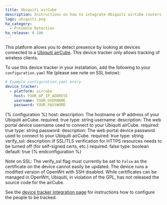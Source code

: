 ```yaml
---
title: Ubiquiti airCube
description: Instructions on how to integrate Ubiquiti airCube routers into Home Assistant.
logo: ubiquiti.png
ha_category:
  - Presence Detection
ha_release: 0.106
---
```



This platform allows you to detect presence by looking at devices connected to a [Ubiquiti airCube](https://www.ui.com/accessories/aircube/). This device tracker only allows tracking of wireless clients.

To use this device tracker in your installation, add the following to your `configuration.yaml` file (please see note on SSL below):

```yaml
# Example configuration.yaml entry
device_tracker:
  - platform: aircube
    host: YOUR_AP_IP_ADDRESS
    username: YOUR_USERNAME
    password: YOUR_PASSWORD
```

{% configuration %}
host:
  description: The hostname or IP address of your Ubiquiti airCube.
  required: true
  type: string
username:
  description: The web portal device username used to connect to your Ubiquiti airCube.
  required: true
  type: string
password:
  description: The web portal device password used to connect to your Ubiquiti airCube.
  required: true
  type: string
verify_ssl:
  description: If SSL/TLS verification for HTTPS resources needs to be turned off (for self-signed certs, etc.)
  required: false
  type: boolean
  default: true
{% endconfiguration %}

Note on SSL: The verify_ssl flag must currently be set to `False` as the certificate on the device cannot easily be updated. The device runs a modified version of OpenWrt with SSH disabled. While certificates can be managed in OpenWrt, Ubiquiti, in violation of the GPL, has not released the source code for the airCube.

See the [device tracker integration page](/integrations/device_tracker/) for instructions how to configure the people to be tracked.
